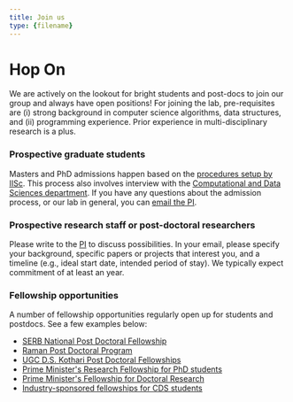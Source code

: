 ```yaml
---
title: Join us
type: {filename}
---
```

<head>
  <link
    href="https://fonts.googleapis.com/css?family=Montserrat" rel="stylesheet"/>
  <link rel="stylesheet" href="../../assets/css/main.css" />
</head>

# **Hop On**

We are actively on the lookout for bright students and post-docs to join our group and always have open positions! For joining the lab, pre-requisites are (i) strong background in computer science algorithms, data structures, and (ii) programming experience. Prior experience in multi-disciplinary research is a plus. 

### **Prospective graduate students**
Masters and PhD admissions happen based on the [procedures setup by IISc](https://iisc.ac.in/admissions/). This process also involves interview with the [Computational and Data Sciences department](https://cds.iisc.ac.in/admissions/). If you have any questions about the admission process, or our lab in general, you can [email the PI](mailto:chirag@iisc.ac.in).  

### **Prospective research staff or post-doctoral researchers**
Please write to the [PI](mailto:chirag@iisc.ac.in) to discuss possibilities. In your email, please specify your background, specific papers or projects that interest you, and a timeline (e.g., ideal start date, intended period of stay). We typically expect commitment of at least an year.

### **Fellowship opportunities**
A number of fellowship opportunities regularly open up for students and postdocs. See a few examples below:
- [SERB National Post Doctoral Fellowship](http://www.serb.gov.in/npdf.php)
- [Raman Post Doctoral Program](https://iisc.ac.in/post-docs/)
- [UGC D.S. Kothari Post Doctoral Fellowships](http://ugcdskpdf.unipune.ac.in)
- [Prime Minister's Research Fellowship for PhD students](https://pmrf.in)
- [Prime Minister's Fellowship for Doctoral Research](https://www.primeministerfellowshipscheme.in)
- [Industry-sponsored fellowships for CDS students](http://cds.iisc.ac.in/resources/fellowships/)

